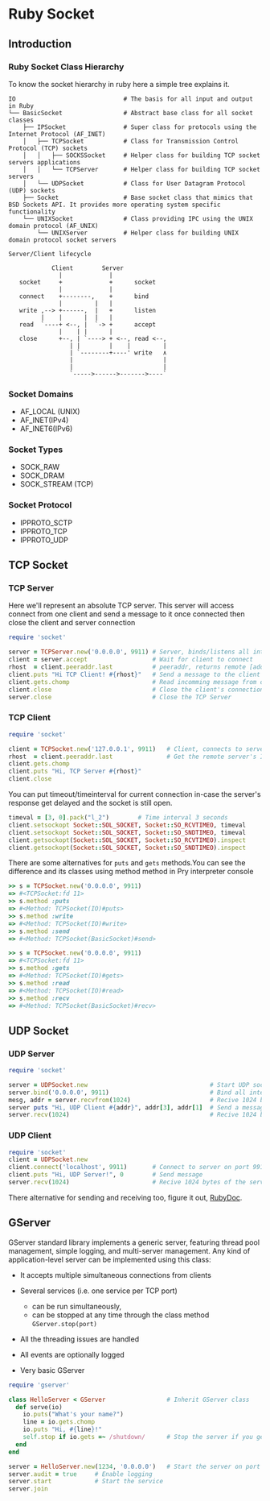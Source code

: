 # Ruby Socket

## Introduction 
### Ruby Socket Class Hierarchy 

To know the socket hierarchy in ruby here a simple tree explains it.
```
IO                              # The basis for all input and output in Ruby
└── BasicSocket                 # Abstract base class for all socket classes
    ├── IPSocket                # Super class for protocols using the Internet Protocol (AF_INET)
    │   ├── TCPSocket           # Class for Transmission Control Protocol (TCP) sockets
    │   │   ├── SOCKSSocket     # Helper class for building TCP socket servers applications
    │   │   └── TCPServer       # Helper class for building TCP socket servers
    │   └── UDPSocket           # Class for User Datagram Protocol (UDP) sockets
    ├── Socket                  # Base socket class that mimics that BSD Sockets API. It provides more operating system specific functionality
    └── UNIXSocket              # Class providing IPC using the UNIX domain protocol (AF_UNIX)
        └── UNIXServer          # Helper class for building UNIX domain protocol socket servers
```


```
Server/Client lifecycle 

            Client        Server
              |             |                  
   socket     +             +      socket
              |             |
   connect    +--------,    +      bind
              |         |   |
   write ,--> +------,  |   +      listen
         |    |      |  |   |
   read  `----+ <--, |  `-> +      accept
              |    | |      |
   close      +--, | `----> + <--, read <--,
                 | |        |    |         |
                 | `--------+----' write   ٨
                 |                         |
                 |                         |
                 `----->------>------->----`
```

### Socket Domains 
- AF_LOCAL	(UNIX)
- AF_INET(IPv4)  
- AF_INET6(IPv6)

### Socket Types
- SOCK_RAW
- SOCK_DRAM   
- SOCK_STREAM (TCP)
 
### Socket Protocol
- IPPROTO_SCTP
- IPPROTO_TCP
- IPPROTO_UDP


## TCP Socket

### TCP Server

Here we'll represent an absolute TCP server. This server will access connect from one client and send a message to it once connected then close the client and server connection 
```ruby
require 'socket'

server = TCPServer.new('0.0.0.0', 9911) # Server, binds/listens all interfaces on port 9911
client = server.accept                  # Wait for client to connect
rhost  = client.peeraddr.last           # peeraddr, returns remote [address_family, port, hostname, numeric_address(ip)]
client.puts "Hi TCP Client! #{rhost}"   # Send a message to the client once it connect
client.gets.chomp                       # Read incomming message from client
client.close                            # Close the client's connection
server.close                            # Close the TCP Server
```

### TCP Client 

```ruby
require 'socket'

client = TCPSocket.new('127.0.0.1', 9911)   # Client, connects to server on port 9911
rhost  = client.peeraddr.last               # Get the remote server's IP address 
client.gets.chomp
client.puts "Hi, TCP Server #{rhost}"
client.close
```

You can put timeout/timeinterval for current connection in-case the server's response get delayed and the socket is still open.

```ruby
timeval = [3, 0].pack("l_2")        # Time interval 3 seconds 
client.setsockopt Socket::SOL_SOCKET, Socket::SO_RCVTIMEO, timeval      # Set socket revceiving time interval 
client.setsockopt Socket::SOL_SOCKET, Socket::SO_SNDTIMEO, timeval      # Set socket sending time interval
client.getsockopt(Socket::SOL_SOCKET, Socket::SO_RCVTIMEO).inspect      # Optional, Check if socket option has been set
client.getsockopt(Socket::SOL_SOCKET, Socket::SO_SNDTIMEO).inspect      # Optional, Check if socket option has been set
```

There are some alternatives for `puts` and `gets` methods.You can see the difference and its classes using method method in Pry interpreter console

```ruby
>> s = TCPSocket.new('0.0.0.0', 9911)
=> #<TCPSocket:fd 11>
>> s.method :puts
=> #<Method: TCPSocket(IO)#puts>
>> s.method :write
=> #<Method: TCPSocket(IO)#write>
>> s.method :send
=> #<Method: TCPSocket(BasicSocket)#send>
```

```ruby
>> s = TCPSocket.new('0.0.0.0', 9911)
=> #<TCPSocket:fd 11>
>> s.method :gets
=> #<Method: TCPSocket(IO)#gets>
>> s.method :read
=> #<Method: TCPSocket(IO)#read>
>> s.method :recv
=> #<Method: TCPSocket(BasicSocket)#recv>
```


## UDP Socket

### UDP Server
```ruby
require 'socket'

server = UDPSocket.new                                  # Start UDP socket
server.bind('0.0.0.0', 9911)                            # Bind all interfaces to port 9911
mesg, addr = server.recvfrom(1024)                      # Recive 1024 bytes of the message and the sender IP
server puts "Hi, UDP Client #{addr}", addr[3], addr[1]  # Send a message to the client 
server.recv(1024)                                       # Recive 1024 bytes of the message 
```

### UDP Client
```ruby
require 'socket'
client = UDPSocket.new
client.connect('localhost', 9911)       # Connect to server on port 991
client.puts "Hi, UDP Server!", 0        # Send message 
server.recv(1024)                       # Recive 1024 bytes of the server message
```

There alternative for sending and receiving too, figure it out, [RubyDoc](http://ruby-doc.org/stdlib-2.0.0/libdoc/socket/rdoc/UDPSocket.html).




## GServer
GServer standard library implements a generic server, featuring thread pool management, simple logging, and multi-server management. Any kind of application-level server can be implemented using this class:
- It accepts multiple simultaneous connections from clients
- Several services (i.e. one service per TCP port)
    - can be run simultaneously, 
    - can be stopped at any time through the class method `GServer.stop(port)`
- All the threading issues are handled
- All events are optionally logged


- Very basic GServer

```ruby
require 'gserver'

class HelloServer < GServer                 # Inherit GServer class
  def serve(io)
    io.puts("What's your name?")
    line = io.gets.chomp
    io.puts "Hi, #{line}!"
    self.stop if io.gets =~ /shutdown/      # Stop the server if you get shutdown string
  end
end

server = HelloServer.new(1234, '0.0.0.0')   # Start the server on port 1234
server.audit = true     # Enable logging
server.start            # Start the service 
server.join
```












<br><br><br>
---